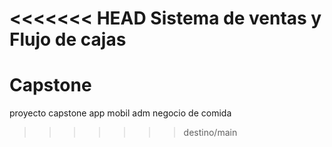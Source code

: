 <<<<<<< HEAD
Sistema de ventas y Flujo de cajas
=======
# Capstone
proyecto capstone app mobil adm negocio de comida
>>>>>>> destino/main
